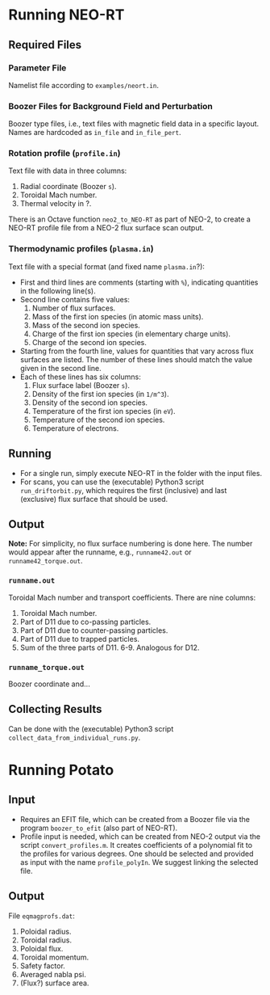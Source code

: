 # Running NEO-RT

## Required Files

### Parameter File
Namelist file according to `examples/neort.in`.

### Boozer Files for Background Field and Perturbation
Boozer type files, i.e., text files with magnetic field data in a specific layout. Names are hardcoded as `in_file` and `in_file_pert`.

### Rotation profile (`profile.in`)
Text file with data in three columns:
1. Radial coordinate (Boozer `s`).
2. Toroidal Mach number.
3. Thermal velocity in ?.

There is an Octave function `neo2_to_NEO-RT` as part of NEO-2, to create a NEO-RT profile file from a NEO-2 flux surface scan output.

### Thermodynamic profiles (`plasma.in`)
Text file with a special format (and fixed name `plasma.in`?):
- First and third lines are comments (starting with `%`), indicating quantities in the following line(s).
- Second line contains five values:
  1. Number of flux surfaces.
  2. Mass of the first ion species (in atomic mass units).
  3. Mass of the second ion species.
  4. Charge of the first ion species (in elementary charge units).
  5. Charge of the second ion species.
- Starting from the fourth line, values for quantities that vary across flux surfaces are listed. The number of these lines should match the value given in the second line.
- Each of these lines has six columns:
  1. Flux surface label (Boozer `s`).
  2. Density of the first ion species (in `1/m^3`).
  3. Density of the second ion species.
  4. Temperature of the first ion species (in `eV`).
  5. Temperature of the second ion species.
  6. Temperature of electrons.

## Running
- For a single run, simply execute NEO-RT in the folder with the input files.
- For scans, you can use the (executable) Python3 script `run_driftorbit.py`, which requires the first (inclusive) and last (exclusive) flux surface that should be used.

## Output
**Note:** For simplicity, no flux surface numbering is done here. The number would appear after the runname, e.g., `runname42.out` or `runname42_torque.out`.

### `runname.out`
Toroidal Mach number and transport coefficients. There are nine columns:
1. Toroidal Mach number.
2. Part of D11 due to co-passing particles.
3. Part of D11 due to counter-passing particles.
4. Part of D11 due to trapped particles.
5. Sum of the three parts of D11.
6-9. Analogous for D12.

### `runname_torque.out`
Boozer coordinate and...

## Collecting Results
Can be done with the (executable) Python3 script `collect_data_from_individual_runs.py`.

# Running Potato

## Input
- Requires an EFIT file, which can be created from a Boozer file via the program `boozer_to_efit` (also part of NEO-RT).
- Profile input is needed, which can be created from NEO-2 output via the script `convert_profiles.m`. It creates coefficients of a polynomial fit to the profiles for various degrees. One should be selected and provided as input with the name `profile_polyIn`. We suggest linking the selected file.

## Output
File `eqmagprofs.dat`:
1. Poloidal radius.
2. Toroidal radius.
3. Poloidal flux.
4. Toroidal momentum.
5. Safety factor.
6. Averaged nabla psi.
7. (Flux?) surface area.

